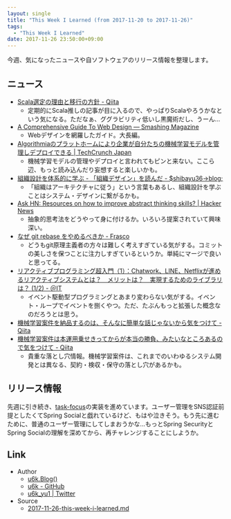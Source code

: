 ```yaml
---
layout: single
title: "This Week I Learned (from 2017-11-20 to 2017-11-26)"
tags:
  - "This Week I Learned"
date: 2017-11-26 23:50:00+09:00
---
```


今週、気になったニュースや自ソフトウェアのリリース情報を整理します。

## ニュース

- [Scala選定の理由と移行の方針 - Qiita](https://qiita.com/yuukiishikawa/items/95ad5a21514bffddb0bd)
    - 定期的にScala推しの記事が目に入るので、やっぱりScalaやろうかなという気になる。ただなぁ、ググラビリティ低いし黒魔術だし、うーん…
- [A Comprehensive Guide To Web Design — Smashing Magazine](https://www.smashingmagazine.com/2017/11/comprehensive-guide-web-design/)
    - Webデザインを網羅したガイド。大長編。
- [Algorithmiaのプラットホームにより企業が自分たちの機械学習モデルを管理しデプロイできる \| TechCrunch Japan](http://jp.techcrunch.com/2017/11/17/2017-11-16-algorithmia-now-helps-businesses-manage-and-deploy-their-machine-learning-models/)
    - 機械学習モデルの管理やデプロイと言われてもピンと来ない。ここら辺、もっと読み込んだり妄想すると楽しいかも。
- [組織設計を体系的に学ぶ - 「組織デザイン」を読んだ - $shibayu36->blog;](http://blog.shibayu36.org/entry/2017/11/20/193000)
    - 「組織はアーキテクチャに従う」という言葉もあるし、組織設計を学ぶことはシステム・デザインに繋がるかも。
- [Ask HN: Resources on how to improve abstract thinking skills? \| Hacker News](https://news.ycombinator.com/item?id=15740777)
    - 抽象的思考法をどうやって身に付けるか。いろいろ提案されていて興味深い。
- [なぜ git rebase をやめるべきか - Frasco](https://frasco.io/why-you-should-stop-using-git-rebase-535fa30d7e25)
    - どうもgit原理主義者の方々は難しく考えすぎている気がする。コミットの美しさを保つことに注力しすぎているというか。単純にマージで良いと思ってる。
- [リアクティブプログラミング超入門（1）：Chatwork、LINE、Netflixが進めるリアクティブシステムとは？　メリットは？　実現するためのライブラリは？ (1/2) - ＠IT](http://www.atmarkit.co.jp/ait/articles/1703/16/news023.html)
    - イベント駆動型プログラミングとあまり変わらない気がする。イベント・ループでイベントを捌くやつ。ただ、たぶんもっと拡張した概念なのだろうとは思う。
- [機械学習案件を納品するのは、そんなに簡単な話じゃないから気をつけて - Qiita](https://qiita.com/yoshizaki_kkgk/items/fa8b45918445bb3e6dc3)
- [機械学習案件は本運用乗せきってからが本当の勝負、みたいなところあるので気をつけて - Qiita](https://qiita.com/piyo7/items/59068fed6fb3e4b53174)
    - 貴重な落とし穴情報。機械学習案件は、これまでのいわゆるシステム開発とは異なる、契約・検収・保守の落とし穴があるかも。

## リリース情報

先週に引き続き、[task-focus](https://github.com/u6k/task-focus)の実装を進めています。ユーザー管理をSNS認証前提としたくてSpring Socialと戯れているけど、もはや泣きそう。もう先に進むために、普通のユーザー管理にしてしまおうかな…もっとSpring SecurityとSpring Socialの理解を深めてから、再チャレンジすることにしようか。

## Link

- Author
    - [u6k.Blog()](https://blog.u6k.me/)
    - [u6k - GitHub](https://github.com/u6k)
    - [u6k_yu1 \| Twitter](https://twitter.com/u6k_yu1)
- Source
    - [2017-11-26-this-week-i-learned.md](https://github.com/u6k/blog/blob/master/_posts/2017-11-26-this-week-i-learned.md)
